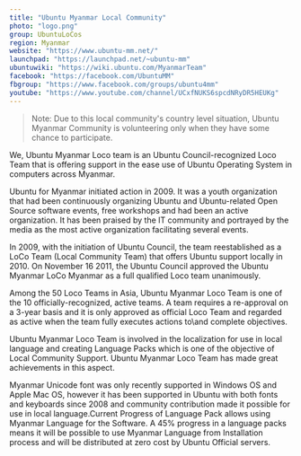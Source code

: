 ```yaml
---
title: "Ubuntu Myanmar Local Community"
photo: "logo.png"
group: UbuntuLoCos
region: Myanmar
website: "https://www.ubuntu-mm.net/"
launchpad: "https://launchpad.net/~ubuntu-mm"
ubuntuwiki: "https://wiki.ubuntu.com/MyanmarTeam"
facebook: "https://facebook.com/UbuntuMM"
fbgroup: "https://www.facebook.com/groups/ubuntu4mm"
youtube: "https://www.youtube.com/channel/UCxfNUKS6spcdNRyDR5HEUKg"
---
```


> Note: Due to this local community's country level situation, Ubuntu Myanmar Community is volunteering only when they have some chance to participate.

We, Ubuntu Myanmar Loco team is an Ubuntu Council-recognized Loco Team that is offering support in the ease use of Ubuntu Operating System in computers across Myanmar.

Ubuntu for Myanmar initiated action in 2009. It was a youth organization that had been continuously organizing Ubuntu and Ubuntu-related Open Source software events, free workshops and had been an active organization. It has been praised by the IT community and portrayed by the media as the most active organization facilitating several events.

In 2009, with the initiation of Ubuntu Council, the team reestablished as a LoCo Team (Local Community Team) that offers Ubuntu support locally in 2010. On November 16 2011, the Ubuntu Council approved the Ubuntu Myanmar LoCo Myanmar as a full qualified Loco team unanimously.

Among the 50 Loco Teams in Asia, Ubuntu Myanmar Loco Team is one of the 10 officially-recognized, active teams. A team requires a re-approval on a 3-year basis and it is only approved as official Loco Team and regarded as active when the team fully executes actions to\and complete objectives.

Ubuntu Myanmar Loco Team is involved in the localization for use in local language and creating Language Packs which is one of the objective of Local Community Support. Ubuntu Myanmar Loco Team has made great achievements in this aspect.

Myanmar Unicode font was only recently supported in Windows OS and Apple Mac OS, however it has been supported in Ubuntu with both fonts and keyboards since 2008 and community contribution made it possible for use in local language.Current Progress of Language Pack allows using Myanmar Language for the Software. A 45% progress in a language packs means it will be possible to use Myanmar Language from Installation process and will be distributed at zero cost by Ubuntu Official servers.